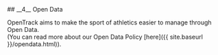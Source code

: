 <div markdown="1" data-aos="fade-up">
## __4__ Open Data

OpenTrack aims to make the sport of athletics easier to manage through Open Data.<br>(You can read more about our Open Data Policy [here]({{ site.baseurl }}/opendata.html)).
</div>
